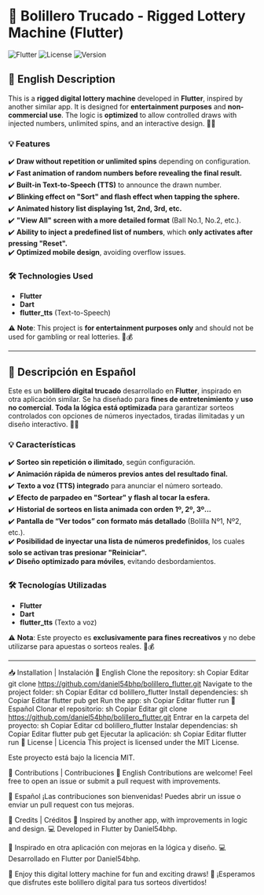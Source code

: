 # 🎱 Bolillero Trucado - Rigged Lottery Machine (Flutter)

![Flutter](https://img.shields.io/badge/Flutter-3.0-blue?logo=flutter)
![License](https://img.shields.io/badge/License-MIT-green)
![Version](https://img.shields.io/badge/Version-1.0-red)

## 📌 English Description  

This is a **rigged digital lottery machine** developed in **Flutter**, inspired by another similar app. It is designed for **entertainment purposes** and **non-commercial use**. The logic is **optimized** to allow controlled draws with injected numbers, unlimited spins, and an interactive design. 🎱✨  

### 💡 Features  
✔️ **Draw without repetition or unlimited spins** depending on configuration.  
✔️ **Fast animation of random numbers before revealing the final result.**  
✔️ **Built-in Text-to-Speech (TTS)** to announce the drawn number.  
✔️ **Blinking effect on "Sort" and flash effect when tapping the sphere.**  
✔️ **Animated history list displaying 1st, 2nd, 3rd, etc.**  
✔️ **"View All" screen with a more detailed format** (Ball No.1, No.2, etc.).  
✔️ **Ability to inject a predefined list of numbers**, which **only activates after pressing "Reset".**  
✔️ **Optimized mobile design**, avoiding overflow issues.  

### 🛠️ Technologies Used  
- **Flutter**  
- **Dart**  
- **flutter_tts** (Text-to-Speech)  

⚠️ **Note**: This project is **for entertainment purposes only** and should not be used for gambling or real lotteries. 🚫💰  

---

## 📌 Descripción en Español  

Este es un **bolillero digital trucado** desarrollado en **Flutter**, inspirado en otra aplicación similar. Se ha diseñado para **fines de entretenimiento** y **uso no comercial**. **Toda la lógica está optimizada** para garantizar sorteos controlados con opciones de números inyectados, tiradas ilimitadas y un diseño interactivo. 🎱✨  

### 💡 Características  
✔️ **Sorteo sin repetición o ilimitado**, según configuración.  
✔️ **Animación rápida de números previos antes del resultado final.**  
✔️ **Texto a voz (TTS) integrado** para anunciar el número sorteado.  
✔️ **Efecto de parpadeo en "Sortear" y flash al tocar la esfera.**  
✔️ **Historial de sorteos en lista animada con orden 1º, 2º, 3º...**  
✔️ **Pantalla de “Ver todos” con formato más detallado** (Bolilla Nº1, Nº2, etc.).  
✔️ **Posibilidad de inyectar una lista de números predefinidos**, los cuales **solo se activan tras presionar "Reiniciar".**  
✔️ **Diseño optimizado para móviles**, evitando desbordamientos.  

### 🛠️ Tecnologías Utilizadas  
- **Flutter**  
- **Dart**  
- **flutter_tts** (Texto a voz)  

⚠️ **Nota**: Este proyecto es **exclusivamente para fines recreativos** y no debe utilizarse para apuestas o sorteos reales. 🚫💰  

---

📥 Installation | Instalación
🔹 English
Clone the repository:
sh
Copiar
Editar
git clone https://github.com/daniel54bhp/bolillero_flutter.git
Navigate to the project folder:
sh
Copiar
Editar
cd bolillero_flutter
Install dependencies:
sh
Copiar
Editar
flutter pub get
Run the app:
sh
Copiar
Editar
flutter run
🔹 Español
Clonar el repositorio:
sh
Copiar
Editar
git clone https://github.com/daniel54bhp/bolillero_flutter.git
Entrar en la carpeta del proyecto:
sh
Copiar
Editar
cd bolillero_flutter
Instalar dependencias:
sh
Copiar
Editar
flutter pub get
Ejecutar la aplicación:
sh
Copiar
Editar
flutter run
📜 License | Licencia
This project is licensed under the MIT License.

Este proyecto está bajo la licencia MIT.

🤝 Contributions | Contribuciones
🔹 English
Contributions are welcome! Feel free to open an issue or submit a pull request with improvements.

🔹 Español
¡Las contribuciones son bienvenidas! Puedes abrir un issue o enviar un pull request con tus mejoras.

🌟 Credits | Créditos
🎨 Inspired by another app, with improvements in logic and design.
💻 Developed in Flutter by Daniel54bhp.

🎨 Inspirado en otra aplicación con mejoras en la lógica y diseño.
💻 Desarrollado en Flutter por Daniel54bhp.

🚀 Enjoy this digital lottery machine for fun and exciting draws!
🚀 ¡Esperamos que disfrutes este bolillero digital para tus sorteos divertidos!
